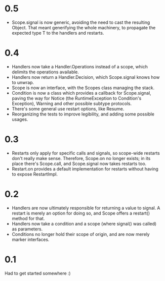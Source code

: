 # 0.5

* Scope.signal is now generic, avoiding the need to cast the resulting Object. That meant generifying the whole machinery, to propagate the expected type T to the handlers and restarts.

# 0.4

* Handlers now take a Handler.Operations instead of a scope, which delimits the operations available.
* Handlers now return a Handler.Decision, which Scope.signal knows how to unwrap.
* Scope is now an interface, with the Scopes class managing the stack.
* Condition is now a class which provides a callback for Scope.signal, paving the way for Notice (the RuntimeException to Condition's Exception), Warning and other possible subtype protocols.
* There's some general use restart options, like Resume.
* Reorganizing the tests to improve legibility, and adding some possible usages.

# 0.3

* Restarts only apply for specific calls and signals, so scope-wide restarts don't really make sense. Therefore, Scope.on no longer exists; in its place there's Scope.call, and Scope.signal now takes restarts too.
* Restart.on provides a default implementation for restarts without having to expose RestartImpl.

# 0.2

* Handlers are now ultimately responsible for returning a value to signal. A restart is merely an option for doing so, and Scope offers a restart() method for that.
* Handlers now take a condition and a scope (where signal() was called) as parameters.
* Conditions no longer hold their scope of origin, and are now merely marker interfaces.

# 0.1

Had to get started somewhere :)
